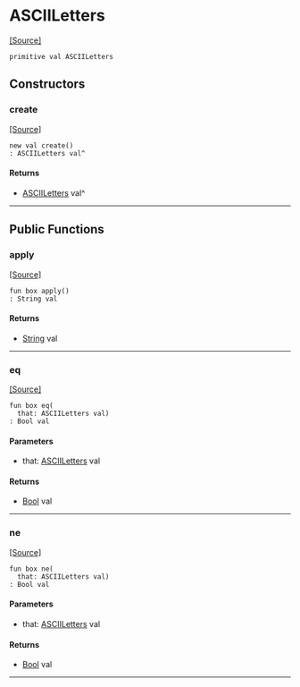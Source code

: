 # ASCIILetters
<span class="source-link">[[Source]](src/ponycheck/ascii_range.md#L20)</span>
```pony
primitive val ASCIILetters
```

## Constructors

### create
<span class="source-link">[[Source]](src/ponycheck/ascii_range.md#L20)</span>


```pony
new val create()
: ASCIILetters val^
```

#### Returns

* [ASCIILetters](ponycheck-ASCIILetters.md) val^

---

## Public Functions

### apply
<span class="source-link">[[Source]](src/ponycheck/ascii_range.md#L21)</span>


```pony
fun box apply()
: String val
```

#### Returns

* [String](builtin-String.md) val

---

### eq
<span class="source-link">[[Source]](src/ponycheck/ascii_range.md#L21)</span>


```pony
fun box eq(
  that: ASCIILetters val)
: Bool val
```
#### Parameters

*   that: [ASCIILetters](ponycheck-ASCIILetters.md) val

#### Returns

* [Bool](builtin-Bool.md) val

---

### ne
<span class="source-link">[[Source]](src/ponycheck/ascii_range.md#L21)</span>


```pony
fun box ne(
  that: ASCIILetters val)
: Bool val
```
#### Parameters

*   that: [ASCIILetters](ponycheck-ASCIILetters.md) val

#### Returns

* [Bool](builtin-Bool.md) val

---

